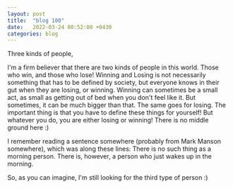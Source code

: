 ```yaml
---
layout: post
title:  "blog 100"
date:   2022-03-24 00:52:00 +0430
categories: blog
---
```


Three kinds of people,

I'm a firm believer that there are two kinds of people in this world. Those who win, and those who lose! Winning and Losing is not necessarily something that has to be defined by society, but everyone knows in their gut when they are losing, or winning. Winning can sometimes be a small act, as small as getting out of bed when you don't feel like it. But sometimes, it can be much bigger than that. The same goes for losing. The important thing is that you have to define these things for yourself! But whatever you do, you are either losing or winning! There is no middle ground here :)


I remember reading a sentence somewhere (probably from Mark Manson somewhere), which was along these lines:
There is no such thing as a morning person. There is, however, a person who just wakes up in the morning.

So, as you can imagine, I'm still looking for the third type of person :)
